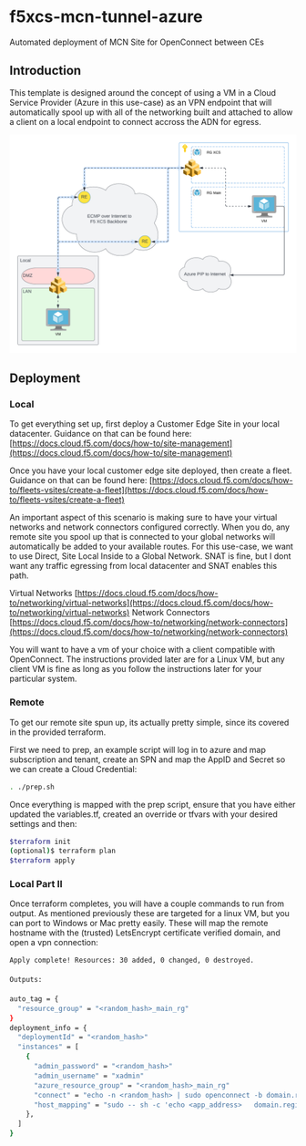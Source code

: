 # f5xcs-mcn-tunnel-azure

Automated deployment of MCN Site for OpenConnect between CEs

## Introduction

This template is designed around the concept of using a VM in a Cloud Service Provider (Azure in this use-case) as an VPN endpoint that will automatically spool up with all of the networking built and attached to allow a client on a local endpoint to connect accross the ADN for egress.

![MCN Egress](./img/mcn_egress.png)

## Deployment

### Local

To get everything set up, first deploy a Customer Edge Site in your local datacenter.  Guidance on that can be found here:  [https://docs.cloud.f5.com/docs/how-to/site-management](https://docs.cloud.f5.com/docs/how-to/site-management)

Once you have your local customer edge site deployed, then create a fleet.  Guidance on that can be found here:  [https://docs.cloud.f5.com/docs/how-to/fleets-vsites/create-a-fleet](https://docs.cloud.f5.com/docs/how-to/fleets-vsites/create-a-fleet)

An important aspect of this scenario is making sure to have your virtual networks and network connectors configured correctly.  When you do, any remote site you spool up that is connected to your global networks will automatically be added to your available routes.  For this use-case, we want to use Direct, Site Local Inside to a Global Network. SNAT is fine, but I dont want any traffic egressing from local datacenter and SNAT enables this path.

Virtual Networks [https://docs.cloud.f5.com/docs/how-to/networking/virtual-networks](https://docs.cloud.f5.com/docs/how-to/networking/virtual-networks)
Network Connectors [https://docs.cloud.f5.com/docs/how-to/networking/network-connectors](https://docs.cloud.f5.com/docs/how-to/networking/network-connectors)

You will want to have a vm of your choice with a client compatible with OpenConnect.  The instructions provided later are for a Linux VM, but any client VM is fine as long as you follow the instructions later for your particular system.

### Remote

To get our remote site spun up, its actually pretty simple, since its covered in the provided terraform.

First we need to prep, an example script will log in to azure and map subscription and tenant, create an SPN and map the AppID and Secret so we can create a Cloud Credential:

```bash
. ./prep.sh
```

Once everything is mapped with the prep script, ensure that you have either updated the variables.tf, created an override or tfvars with your desired settings and then:

```bash
$terraform init
(optional)$ terraform plan
$terraform apply
```

### Local Part II

Once terraform completes, you will have a couple commands to run from output.  As mentioned previously these are targeted for a linux VM, but you can port to Windows or Mac pretty easily. These will map the remote hostname with the (trusted) LetsEncrypt certificate verified domain, and open a vpn connection:

```bash
Apply complete! Resources: 30 added, 0 changed, 0 destroyed.

Outputs:

auto_tag = {
  "resource_group" = "<random_hash>_main_rg"
}
deployment_info = {
  "deploymentId" = "<random_hash>"
  "instances" = [
    {
      "admin_password" = "<random_hash>"
      "admin_username" = "xadmin"
      "azure_resource_group" = "<random_hash>_main_rg"
      "connect" = "echo -n <random_hash> | sudo openconnect -b domain.region.cloudapp.azure.com -u vpnuser --passwd-on-stdin"
      "host_mapping" = "sudo -- sh -c 'echo <app_address>   domain.region.cloudapp.azure.com.cloudapp.azure.com >> /etc/hosts'"
    },
  ]
}
```
